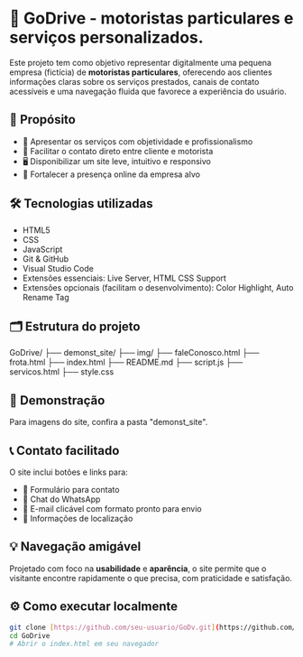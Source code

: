 # 🚗 GoDrive - motoristas particulares e serviços personalizados.

Este projeto tem como objetivo representar digitalmente uma pequena empresa (fictícia) de **motoristas particulares**, oferecendo aos clientes informações claras sobre os serviços prestados, canais de contato acessíveis e uma navegação fluida que favorece a experiência do usuário.

## 🎯 Propósito

- 🧭 Apresentar os serviços com objetividade e profissionalismo
- 📱 Facilitar o contato direto entre cliente e motorista
- 🖥️ Disponibilizar um site leve, intuitivo e responsivo
- 🚀 Fortalecer a presença online da empresa alvo

## 🛠️ Tecnologias utilizadas

- HTML5
- CSS
- JavaScript
- Git & GitHub
- Visual Studio Code
- Extensões essenciais: Live Server, HTML CSS Support
- Extensões opcionais (facilitam o desenvolvimento): Color Highlight, Auto Rename Tag

## 🗂️ Estrutura do projeto

GoDrive/
├── demonst_site/
├── img/
├── faleConosco.html
├── frota.html
├── index.html
├── README.md
├── script.js
├── servicos.html
├── style.css

## 📸 Demonstração

Para imagens do site, confira a pasta "demonst_site".

## 📞 Contato facilitado

O site inclui botões e links para:
- 📝 Formulário para contato
- 📲 Chat do WhatsApp
- 📧 E-mail clicável com formato pronto para envio
- 📍 Informações de localização

## 💡 Navegação amigável

Projetado com foco na **usabilidade** e **aparência**, o site permite que o visitante encontre rapidamente o que precisa, com praticidade e satisfação.

## ⚙️ Como executar localmente

```bash
git clone [https://github.com/seu-usuario/GoDv.git](https://github.com/LeticiaRosa05/GoDrive.git)
cd GoDrive
# Abrir o index.html em seu navegador
